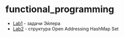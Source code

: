 # functional_programming
- [Lab1](/lab1_fp) - задачи Эйлера
- [Lab2](/lab2_fp) - структура Open Addressing HashMap Set
